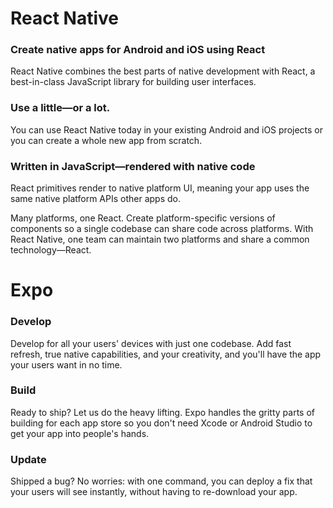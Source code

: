 # React Native

### Create native apps for Android and iOS using React ###
React Native combines the best parts of native development with React, a best-in-class JavaScript library for building user interfaces.

### Use a little—or a lot. ### 
You can use React Native today in your existing Android and iOS projects or you can create a whole new app from scratch.


### Written in JavaScript—rendered with native code ###

React primitives render to native platform UI, meaning your app uses the same native platform APIs other apps do.

Many platforms, one React. Create platform-specific versions of components so a single codebase can share code across platforms. With React Native, one team can maintain two platforms and share a common technology—React.


# Expo

### Develop ###

Develop for all your users' devices with just one codebase. Add fast refresh, true native capabilities, and your creativity, and you'll have the app your users want in no time.

### Build ###

Ready to ship? Let us do the heavy lifting. Expo handles the gritty parts of building for each app store so you don't need Xcode or Android Studio to get your app into people's hands.

### Update ###

Shipped a bug? No worries: with one command, you can deploy a fix that your users will see instantly, without having to re-download your app.

